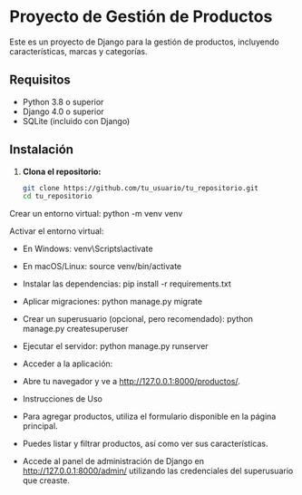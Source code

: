 # Proyecto de Gestión de Productos

Este es un proyecto de Django para la gestión de productos, incluyendo características, marcas y categorías.

## Requisitos

- Python 3.8 o superior
- Django 4.0 o superior
- SQLite (incluido con Django)

## Instalación

1. **Clona el repositorio:**

   ```bash
   git clone https://github.com/tu_usuario/tu_repositorio.git
   cd tu_repositorio
Crear un entorno virtual: python -m venv venv

Activar el entorno virtual:

- En Windows: venv\Scripts\activate
- En macOS/Linux: source venv/bin/activate

- Instalar las dependencias: pip install -r requirements.txt
- Aplicar migraciones: python manage.py migrate
- Crear un superusuario (opcional, pero recomendado): python manage.py createsuperuser
- Ejecutar el servidor: python manage.py runserver

- Acceder a la aplicación:

- Abre tu navegador y ve a http://127.0.0.1:8000/productos/.

- Instrucciones de Uso
- Para agregar productos, utiliza el formulario disponible en la página principal.
- Puedes listar y filtrar productos, así como ver sus características.
- Accede al panel de administración de Django en http://127.0.0.1:8000/admin/ utilizando las credenciales del superusuario que creaste.
